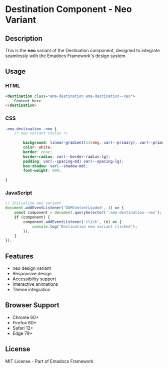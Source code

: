 # Destination Component - Neo Variant

## Description
This is the **neo** variant of the Destination component, designed to integrate seamlessly with the Emadocs Framework's design system.

## Usage

### HTML
```html
<destination class="ema-destination ema-destination--neo">
    Content here
</destination>
```

### CSS
```css
.ema-destination--neo {
    /* neo variant styles */
    
        background: linear-gradient(135deg, var(--primary), var(--primary-dark));
        color: white;
        border: none;
        border-radius: var(--border-radius-lg);
        padding: var(--spacing-md) var(--spacing-lg);
        box-shadow: var(--shadow-md);
        font-weight: 600;
    
}
```

### JavaScript
```javascript
// Initialize neo variant
document.addEventListener('DOMContentLoaded', () => {
    const component = document.querySelector('.ema-destination--neo');
    if (component) {
        component.addEventListener('click', (e) => {
            console.log('Destination neo variant clicked');
        });
    }
});
```

## Features
- neo design variant
- Responsive design
- Accessibility support
- Interactive animations
- Theme integration

## Browser Support
- Chrome 60+
- Firefox 60+
- Safari 12+
- Edge 79+

## License
MIT License - Part of Emadocs Framework
